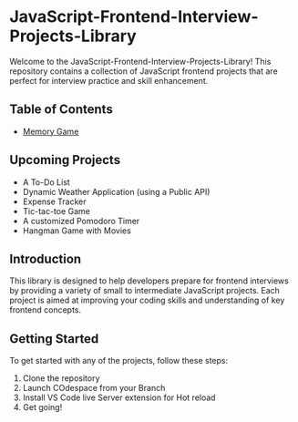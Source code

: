 # JavaScript-Frontend-Interview-Projects-Library

Welcome to the JavaScript-Frontend-Interview-Projects-Library! This repository contains a collection of JavaScript frontend projects that are perfect for interview practice and skill enhancement.

## Table of Contents
- [Memory Game](https://github.com/abhirupa-tech/JavaScript-Frontend-Interview-Projects-Library/tree/main/Memory-Game)

## Upcoming Projects
- A To-Do List
- Dynamic Weather Application (using a Public API)
- Expense Tracker
- Tic-tac-toe Game
- A customized Pomodoro Timer
- Hangman Game with Movies



## Introduction
This library is designed to help developers prepare for frontend interviews by providing a variety of small to intermediate JavaScript projects. Each project is aimed at improving your coding skills and understanding of key frontend concepts.

## Getting Started
To get started with any of the projects, follow these steps:
1. Clone the repository
2. Launch COdespace from your Branch
3. Install VS Code live Server extension for Hot reload
4. Get going!